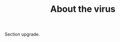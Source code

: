 ﻿---
layout: page

title: About the virus
breadcrumb: About the virus

meta: About the virus
og: img/about_the_virus.png

lang: en
ref: about_the_virus
---

Section upgrade.